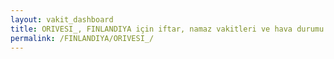 ```yaml
---
layout: vakit_dashboard
title: ORIVESI_, FINLANDIYA için iftar, namaz vakitleri ve hava durumu - ilçe/eyalet seç
permalink: /FINLANDIYA/ORIVESI_/
---
```


<script type="text/javascript">
  var GLOBAL_COUNTRY = 'FINLANDIYA';
  var GLOBAL_CITY = 'ORIVESI_';
  var GLOBAL_STATE = '';
  var lat = 72;
  var lon = 21;
</script>
